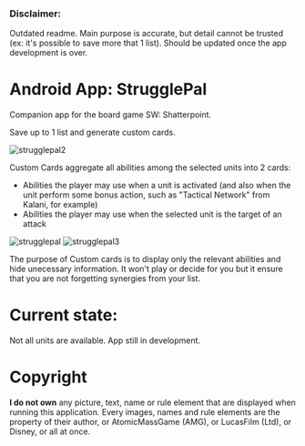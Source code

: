 ### Disclaimer: 
Outdated readme. Main purpose is accurate, but detail cannot be trusted (ex: it's possible to save more that 1 list). 
Should be updated once the app development is over.

# Android App: StrugglePal
Companion app for the board game SW: Shatterpoint.

Save up to 1 list and generate custom cards. 

![strugglepal2](https://github.com/Raaastin/shatterpoint-helper/assets/160628718/d1cf55d7-396e-448e-9ef9-b6c8b1be3b33)

Custom Cards aggregate all abilities among the selected units into 2 cards: 
- Abilities the player may use when a unit is activated (and also when the unit perform some bonus action, such as "Tactical Network" from Kalani, for example)
- Abilities the player may use when the selected unit is the target of an attack

![strugglepal](https://github.com/Raaastin/shatterpoint-helper/assets/160628718/05a242ed-b5a7-492b-a392-97bf63bd134d)
![strugglepal3](https://github.com/Raaastin/shatterpoint-helper/assets/160628718/c8e12616-4673-4644-8da2-e1d6ff9dc614)

The purpose of Custom cards is to display only the relevant abilities and hide unecessary information.
It won't play or decide for you but it ensure that you are not forgetting synergies from your list. 

# Current state: 
Not all units are available. 
App still in development.

# Copyright 
**I do not own** any picture, text, name or rule element that are displayed when running this application. 
Every images, names and rule elements are the property of their author, or AtomicMassGame (AMG), or LucasFilm (Ltd), or Disney, or all at once.
